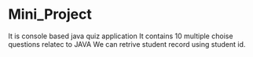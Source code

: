 # Mini_Project
It is console based java quiz application
It contains 10 multiple choise questions relatec to JAVA
We can retrive student record using student id.
